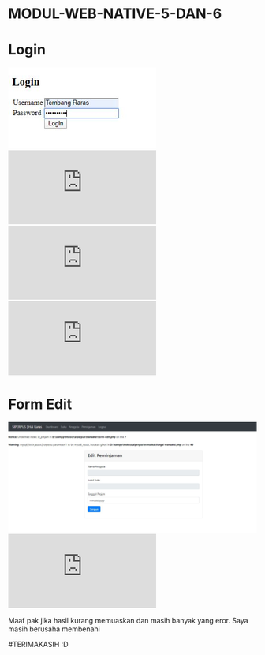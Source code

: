 # MODUL-WEB-NATIVE-5-DAN-6

# Login
![AltText](https://github.com/tembang38/MODUL-WEB-NATIVE-5-DAN-6/blob/master/form%20login%20modul%206.JPG)
![AltText](https://github.com/tembang38/MODUL-WEB-NATIVE-5-DAN-6/blob/master/index.php)
![AltText](https://github.com/tembang38/MODUL-WEB-NATIVE-5-DAN-6/blob/master/proses-login.php)
![AltText](https://github.com/tembang38/MODUL-WEB-NATIVE-5-DAN-6/blob/master/logout.php)

# Form Edit
![AltText](https://github.com/tembang38/MODUL-WEB-NATIVE-5-DAN-6/blob/master/form-edit%20modul%205.JPG)
![AltText](https://github.com/tembang38/MODUL-WEB-NATIVE-5-DAN-6/blob/master/form-edit.php)

Maaf pak jika hasil kurang memuaskan dan masih banyak yang eror. Saya masih berusaha membenahi

#TERIMAKASIH :D
